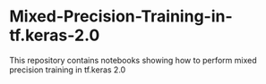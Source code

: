 # Mixed-Precision-Training-in-tf.keras-2.0
This repository contains notebooks showing how to perform mixed precision training in tf.keras 2.0
